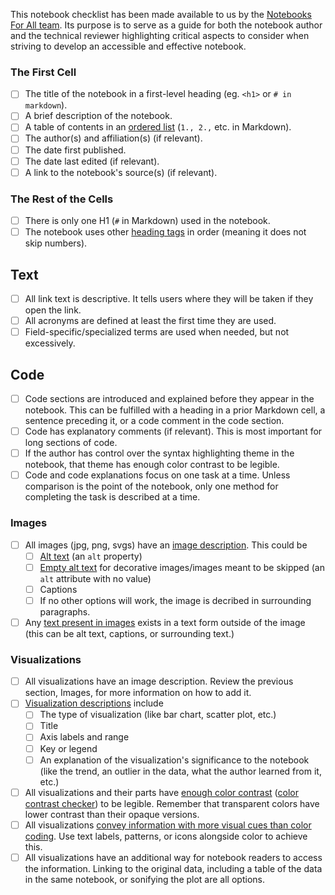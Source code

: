 This notebook checklist has been made available to us by the [Notebooks For All team](https://github.com/Iota-School/notebooks-for-all/blob/main/resources/event-hackathon/notebook-authoring-checklist.md).
Its purpose is to serve as a guide for both the notebook author and the technical reviewer highlighting critical aspects to consider when striving to develop an accessible and effective notebook.

### The First Cell

- [ ] The title of the notebook in a first-level heading (eg. `<h1>` or `# in markdown`).
- [ ] A brief description of the notebook.
- [ ] A table of contents in an [ordered list](https://www.markdownguide.org/basic-syntax/#ordered-lists) (`1., 2.,` etc. in Markdown).
- [ ] The author(s) and affiliation(s) (if relevant).
- [ ] The date first published.
- [ ] The date last edited (if relevant).
- [ ] A link to the notebook's source(s) (if relevant).

### The Rest of the Cells

- [ ] There is only one H1 (`#` in Markdown) used in the notebook.
- [ ] The notebook uses other [heading tags](https://www.markdownguide.org/basic-syntax/#headings) in order (meaning it does not skip numbers). 

## Text

- [ ] All link text is descriptive. It tells users where they will be taken if they open the link.
- [ ] All acronyms are defined at least the first time they are used. 
- [ ] Field-specific/specialized terms are used when needed, but not excessively.

## Code

- [ ] Code sections are introduced and explained before they appear in the notebook. This can be fulfilled with a heading in a prior Markdown cell, a sentence preceding it, or a code comment in the code section.
- [ ] Code has explanatory comments (if relevant). This is most important for long sections of code.
- [ ] If the author has control over the syntax highlighting theme in the notebook, that theme has enough color contrast to be legible.
- [ ] Code and code explanations focus on one task at a time. Unless comparison is the point of the notebook, only one method for completing the task is described at a time.

### Images

- [ ] All images (jpg, png, svgs) have an [image description](https://www.w3.org/WAI/tutorials/images/decision-tree/). This could be
    - [ ] [Alt text](https://developer.mozilla.org/en-US/docs/Web/API/HTMLImageElement/alt) (an `alt` property) 
    - [ ] [Empty alt text](https://developer.mozilla.org/en-US/docs/Web/API/HTMLImageElement/alt#decorative_images) for decorative images/images meant to be skipped (an `alt` attribute with no value)
    - [ ] Captions
    - [ ] If no other options will work, the image is decribed in surrounding paragraphs.

- [ ] Any [text present in images](https://www.w3.org/WAI/WCAG21/Understanding/images-of-text.html) exists in a text form outside of the image (this can be alt text, captions, or surrounding text.)

### Visualizations

- [ ] All visualizations have an image description. Review the previous section, Images, for more information on how to add it.
- [ ] [Visualization descriptions](http://diagramcenter.org/specific-guidelines-e.html) include
    - [ ] The type of visualization (like bar chart, scatter plot, etc.)
    - [ ] Title
    - [ ] Axis labels and range
    - [ ] Key or legend
    - [ ] An explanation of the visualization's significance to the notebook (like the trend, an outlier in the data, what the author learned from it, etc.)

- [ ] All visualizations and their parts have [enough color contrast](https://www.w3.org/WAI/WCAG21/Understanding/contrast-minimum.html) ([color contrast checker](https://webaim.org/resources/contrastchecker/)) to be legible. Remember that transparent colors have lower contrast than their opaque versions.
- [ ] All visualizations [convey information with more visual cues than color coding](https://www.w3.org/WAI/WCAG21/Understanding/use-of-color.html). Use text labels, patterns, or icons alongside color to achieve this.
- [ ] All visualizations have an additional way for notebook readers to access the information. Linking to the original data, including a table of the data in the same notebook, or sonifying the plot are all options.
